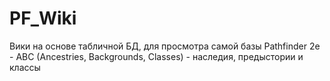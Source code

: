 # PF_Wiki

Вики на основе табличной БД, для просмотра самой базы Pathfinder 2e - 
ABC (Ancestries, Backgrounds, Classes) - наследия, предыстории и классы
